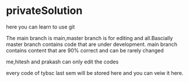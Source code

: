# privateSolution
here you can learn to use git 

The main branch is main,master branch is for editing and all.Bascially master branch contains code that are under development.
main branch contains content that are 90% correct and can be rarely changed

me,hitesh and prakash can only edit the codes

every code of tybsc last sem will be stored here and you can veiw it here.
